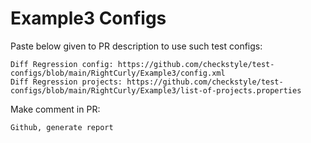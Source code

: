 # Example3 Configs
Paste below given to PR description to use such test configs:
```
Diff Regression config: https://github.com/checkstyle/test-configs/blob/main/RightCurly/Example3/config.xml
Diff Regression projects: https://github.com/checkstyle/test-configs/blob/main/RightCurly/Example3/list-of-projects.properties
```
Make comment in PR:
```
Github, generate report
```
